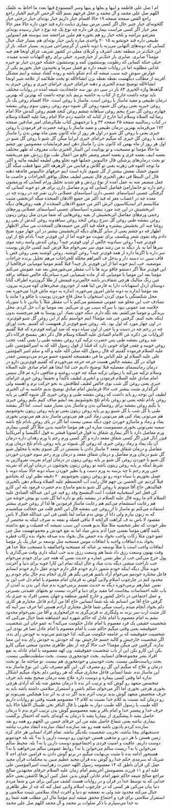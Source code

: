 ام ا صل علی فاطمه و ابيها و بعلها و بنیها وسر المستودع فیها بعدد ما احاط به علمک اللهم صل علی محمد و آل محمد و عجل فرجهم بسم الله الرحمن الرحیم الخیار راجع راجع القص صفحه صفحه ۱۹ حالا اقسام خیار داریم خیار بوته‌ای خیار درختی خیار گلخونه‌ای خیار چنبر حال اگر کسی مرض بیماری دیابت داره قند خون داره حالا مغز حالا مغز خیار اگر کسی مراست بیماری قن داره چه نوع یک چه نوع د خیار رسیده بوته‌ای مغزشو بتراشه و تلخه خیار رو هم بخوره هم ملین مزاجشه ضد یبوسته هم انسولین طبیعی داره قند خونشو یه ۱۵ ۲۰ واحدی میاره پایین خیار بوته‌ای هم بسیار خنک خیال کسایی که دونه‌های التهابی می‌زنه یا دونه ناشی از گرم‌مزاجی می‌زنه. بسیار خنکه. باز از این خنک‌تر در منطقه نجف اشرف و کربلای معلی در کشور شریف عراق اونجا هم چیه مؤمنا؟ صابری. صابری باز خنک‌تر از خیارچنبره. خیلی برای رفع التهابات شدید مفیده. خیلی خنکه کسایی که رطوبت پوستشون کمه و پوستشون خشکه خوردن خیار تو جیره غذایی مطلوبه اما در روایات شیعه داره تو فصل سرما و یخبندون خیار نخوریم یکی از عوارض سوش چیه سبب میشه که آدم شکو باشه و روده گشاد میشه و اینم مشکل آفرینه از مطالب دیگهست نقطه نقطه بزن انشاءالله تو بحث طبلائمه از علامه شبر اونجا انشاءالله توضیح میدم الخیری و دهنه خرامای خیری خرامای خیری و روغن خیری یه گیاهه‌ها واژه الخیری ۸۳ بار در سی دی نور سه جامحادیث شیعه آمده در روایات مختلف باید توجه داشت خارج از کتاب یه حاشیه بزنیم باید توجه داشت که بهترین که بهترین درمان طبیعی و مفید ماساژ با روغن است. ماساژ با روغن است. حالا اقسام روغن یک بار روغن خیریه یعنی روغن گل شبوه روغن گل شبوه دوم روغن زیتون سوم روغن بنفشه چهارم روغن گل سرخ پنجم روغن سیاهانه ششم روغن کنجد هفتم روغن کندش حالا امام رضا لیه الصلاة وسلام اینا خارج از کتابه که حاشیه زدم حالا امام رضا علیه الصلاة وسلام در کتاب رسالتبیه صفحه ۲۵ صفحه ۳۳ و با ترجمهش کتاب طبالرضای امیر صادقین صفحه ۱۷۲ می‌فرماید بهترین درمان طبیعی و مفید ماساژ با روغنه حضرت فر فرمودن با روغن خیری یعنی با روغن گل شبو در اول هر روز از ماه کانون یعنی ماه بهمن بدن را ماساژ دهند با روغن گل خیری که میگیم خرامای خیری ایرانیا میگن گل شبو با روغن گل شبو در اول هر روز از ماه بهمن که کانون بدن را ماساژ دهن اینم فرمایشات معصومین نور چشم ما حالا مؤمنا تو مسیحیت و تو یونانیت ابن البیتار الخیری نبات معروف له ظهر مختلف بعضه ابیف بعضه فری و بعضه اصفر وصفر نافع من اعمال طب نوع زردش نفع می‌بخشه تو بحث درمان‌های پزشکی قال جالینوس جملتها قوه تجلو وهي لطیفه لطیفه مائيه و اکثر ما توجد القوه فی زهرته یعنی تو گلاش و فیابس من الزهرهة اکثر منها فطب میگه گل شبوی خشک نفعش بیشتر از گل شبوی تازه است اینم حرفهای جالینوس فائدهة دهنه قال ابن البیطا فی دهن الخیری قال تمیمی لطیف محلل یوافق الجراحات و خاصت ما عمل منصفر منه به عمل آمده از نوع زردش و هو شدید تحلیل ورام کسایی که ورمشون رحم داره تو خانمارامئ ففاصل کسایی که ورم مفاصل دارن برای هر دو خوبه کسانی که گرفتگی عصبی اسپاسمای عصبی دارن اسپاسمای عضلانی دارن تقبر چه در روده چه در معده چه در اعصاب مغز له فیذ اکثر من جمیع الادهان المتخذه میگه اثربخشی مثبت مکانیسم اثر ایندیکاسیون اثرش اکثر من جمیع الادهان المتخذه از همه روغن‌های دیگه اثربخشیش در این چند مورد بیشتره اسپاسمای عصبی اسپاسمای عضلانی ورم‌های رحمی ورم‌های مفاصل اثربخشیش از بقیه روغن‌هایی که شما مردن مثل روغن زیتون روغن بنفشه طبی روغن گل سرخ روغن کنجد روغن سیاهدونه روغن کندش از بقی رو روغنا چیه اثر بخشیش بیشتره و فعله فیذ اکثر من جمیعدهان المتخذت من سائر الاظهار اظهار قه دو چشم یعنی از سایر گل‌های دیگه اثربخشیش بیشتر در این چهار مورد ضیح دادم وقد یقوی شعر ویکسف برای تقویت مو خوبه اما از این قوی‌تر چیه؟ بادام تلخ از اون قوی‌تر چیه؟ روغن سیادونه خالص از اون قوی‌تر چیه؟ روغن کندش واسه رشد موی سر‌ها اما یه بار دیگه نه من رشد موی سر نمی‌خوام مثلاً فرض کنید کسی خارش پوست سر داره یا اگزما داره از همه قوی‌تر چیه؟ روغن کوشنه. روغن کوشنه یعنی روغن قص با قاف سین ت دسته دار و یدخل ف المراهم محللة للجراحات مرهم تحلیل برنده جراحات موضعیه. خب اینم خوبه اما از این قوی‌تر باز چیه؟ قبلا گفتم مومیا مومیایی عرقالجبا از این قوی‌تر مثلاً اگر دستمو چاقو برید ها با آب مقطر می‌شورمش بعد ضد عفونش می‌کنم مؤمنا بعد این مومیا یا مومیایی که از ماده شیمیایی غیره سیاه‌رنگه خالص شفافه براقه عین رنگ متالیک هرچی شفاف‌تر باشه خالص‌تره قیمتش از طلا گرون‌تره اطراف گنابا دوستای اردل استهبانات دارا به فارس اینا همه از خودروی صخره‌های کوه می‌زنه بیرون. بعد مؤمنا اندازه یه دونه ماش امروز می‌خوره، اندازه یه دونه ماش فردا می‌خوره بعد محل شکستگی یا موی کردن استخوان یا محل قاچ خوردن پوست با چاقو و ا مانند یا تصادف خب این محلو ضد عفونی شستشو می‌کنم با آب مقطر مثلاً با بتادین تا با تنتوریاد خلاصه ضد عفونی نبود با سرکه سیب س ی می‌کنم. بعد مومیا تو آب حل کردم. محل بریدگی و مومیا می‌کشم. بعد نگه دارم. دیگه خون نمیاد. این پوستا به هم می‌چسبه بدون اینکه بخیه کنیم. گرفتین چی شد مؤمنا؟ اینم خواستم بگم از این روغن گل شبو قوی‌تره. در اون چهار مورد که اول بود. بله. روغن شبو قوی‌تر از همهست که گفتیم. بحث اوراق چه در رحم چه در دست و پا حتی از اون سیاه دونه که ضد اورامه قوی‌تره که قبلا گفتیم الروایات من ذکره عن الامام الصادق علیه الصلاة وسلام قال ذکر دهن بنفسج فزکاه ذکر شد روغن بنفشه طبی پس حضرت تزکیه کرد روغن بنفشه طبی را یعنی گفت عجب روغن خوبیه و چقدر فوائد خوبی دارد که قبلنا از قول رسول الله که به امیرالمؤمنین علی علیه السلام فرموده گفتیم که قال رسول الله صلی الله علیه و آله و سلم امیر المؤمنین علی علیه السلام لو علم الناس ما فی دهنفسجه لحسوه حسو مردم می‌دونستن چقدر فوائد در گل بنفشه خالص هست جرعه جرعه می‌خوردم که گفتیم قوی‌ترین دارو در درمان رماتیسمای مفصلیه قبلا توضیح دادیم خب لذا اینجا هم امام صادق علیه الصلاة وسلام تزکیه می‌کنه با زنبولی تزکیه میگه چه خوب روغنیه و منافعی داره ثم قال سپس امام صادق علیه السلام فرمودن و انخیری لطیف تأکیداً و تحقیقاً روغن خیری خرامای خیری یعنی روغن گل شب بوی خالص لطیف لطافتش به نحو حرکت نرم و آهسته ولی اثرگذاری مثبت بیشتر خب حالا فرمایش امام صادق توضیح بدیم حاشیه به ان الخیری لطیف این توجه رو باید داشت که روغن بنفشه طبی و روغن خیری گل شبوه گاهی بر پایه روغن بادام تلخه یعنی تو روغن بادام تلخ بجوشونیم بعد آبشو صاف کنیم بگیم روغن خیری یا بگیم روغن بنفشه برای روغنمالی بدن و ماساژ بدن بسیار مفید است. اما اگر بنفشه طبی یا گل شب یا گل شببو رو بر پایه روغن زیتون یعنی تو پایه روغن زیتون بجوشونیم هم می‌تونی پماد کنی هم می‌تونی زماد کنی هم می‌تونی ماساژ بدی هم می‌تونی بخوری پماد و زماد و ماساژو خوردن چون دیگه سمی نیست اما اگر در پای روغن بادام تلخ باشه سمیه نمی‌تونی بخوری مسمومیت میاره این هم مؤمنا حاشیه بدین مثلاً اگر کسی بیماری ورم مفاصل دارد یا اگر بیماری شقاق به قول فرانسویا فیشر به قول انگلیسیا و آمریکاییا فیژر آنال فیژر اگر کسی شقاق مقعد داره و اگر کسی ورم رحم یا ورم زهدان داره درمان آن یک پماد و زماد روغن خیری که روغن گل شبوئه بر پایه روغن بادام تلخ درمان ورم مفاصل و درمان شقاق مقعد ۲ ماساژ دادن یا نشستن در گل شبوی پخته یا محلول شبو گل شبو درمان ورم مفاصل و درمان شقاق مقعد و درمان ورم رحم سوم خوردن خوردن گل شبو یا خوردن روغن گل شبو بر پایه روغن زیتون در درمان اورام نفریت نفرولاژین به شرط اینکه بر پایه روغن زیتون باشه تو روغن زیتون بجوشون در درمان اورام که نفریته حتی ورم رحم تا چه برسه به ورم دست و پا نظیر خوردن سیاه دونه حالا سیاه دونه با عسل بخوریم یا سیاه دونه رو تو روغن زیتون بجوشونیم ۲۰ دقیقه نظیر اون که بحثاشو قبلاً کردیم عن الحسن بن جهم قال رایت اب الحسنظم علیه الصلاة وسلام دهن بالخیری فقالیدهن حاج آقا میتونم با روغن گل شبو بدنمو ماساج بدم حضرت فرمود بله این کارو کن فعل امر استحبابیه فقلت ا انت البنفسج وقد رو فیه عن ابی عبدالله الصادق علیه السلام لام ما رویه قال علیه السلام در بنفشه یکم بو داره اما گل شب بو بوش خوشه من هم رعایت استشمام می‌کنم هم رعایت ماساژ فرمودین ها لذا از روغن خیری بیشتر استفاده می‌کنم تو ماساژ تا از روغن چی بنفشه قال ابن الجم قلت من خجالت میکشیدم که به زبون بیارم ولی ذاتاً از بوش بدم میآمد لما بلغنی فی ابی عبدالله فقال لا باس مقصود لا باس به ف کراهت الرائحه لا تنافی فضله و نفعه به صرف اینکه یه مختصر از نظر خودت که نظر شخصیه مثلا مثلاً بدبو هست این سبب نمیشه که فضیلت و نفع نداشته باشه گاهی مؤمنا بعضی چیزا آدم بدش میاد اما به نفع خودش و مجموعهست مثل چی عمو جون مثلاً زکات واجب بخواد بده خمص مال بخواد بده صدقه بخواد بده زکات فطره بخواد بده انفاقات واجبه یا انفاقات موس مستحبه مثل توسعه بر عیار یک بار مؤمنا انفاقات واجب است یا مثلاً توسعه بر عیاله که مستحبه واجبالفقه یا مستحب مثلاً خدا هر وقت بهتون وسعت رزق داد شما هم وسعت رزق بدید خب اینکه داری وقت می‌گذاری یا پول خرج می‌کنی خب از نظر نفس عماره و حدیث نفس که همه چی برای خودم می‌خوام خب ناراحت میشی دیگه بدت میاد و حال اینکه تمام این کارا خوبه برای دنیا و آخرتت خوبه مثال دیگه اینکه خودم شعور دارم خودم فکر دارم خودم عقل دارم خودم انسانم فاعل مختاره خودمم می‌خوام آزاد باشم هرچی بگم هر کاری انجام بدم حال بیام خودم رو محدود کنم در چارچوب اسلام ولایی گوش به فرمان امام معصوم یا امام دل خب این به نفس عمارهم برمی‌خوره دیگه به حدیث نفسم برمی‌خوره بدم میاد این بدن بد آمدن از باب غلبه احساسات بیجاست اما مفید برای دنیا و آخرت نیست تو بحثهای عقیدتی بصیرتی و عمل اجتماعی در داخل کشور و خارج کشور منطقه و جهان بعضی افراد یه چیزی یاد گرفتن حاج آقا من انسانم بله بله شما انسانین حاج آقا من آزادم فاعل مختارم هر کاری دلم بخواد انجام میدم راست میگی شما فاعل مختاری آزادم هستی اما حرف سر اینه که کار مثبت ازت سر بزنه نه ولنگاری نه قرتی‌گری نه حرامخواری و آقا من نمی‌خوام محدود بشم به امام معصوم یا امام عادل که حاکم شهره اینم اشتباهته شما خیال می‌کنی که شخصیت حقیقی یک فرد معصوم یا امام عادل حکومت می‌کنه؟ نه عمو جان این شخصیت حقوقیشه یعنی وقتی میگیم حاکم شب یا امام معصوم یا امام عادل تصا فر بودی این شخصیت حقوقیشه که بر جامعه حکومت می‌کنه. لذا خودشم می‌تونه به خودش رأی بده. اگر شخصیت خارجیش و کالبد جسم خارجیش بود که خودش به خودش رأی بده این معنا نداره. گرفتین چی میگن مؤمنا؟ خب حالا گرچه از نظر ظاهری محدود میشی میگی کارو بکن این کارو نکن این از باب شخصیت حقوقیشه. ون کهه معصومه یا امام عادله به نفع افراد بشر مجموعه‌های انسانیه. بحث خودمحوری نیست. بحث سلطنت‌طلبی نیست. بحث ریاست‌طلبی نیست. بحث خودبینی و خودمحوری هم نیست. تو مباحثه ما. تو بحث درمان و علاج که میگیم این گل رو مصرف کن. این گلو مصرف نکن. این نوع ماساژ بده این ماساژ نده. شما انسانی فاعل مختاری میگه که هر روغنی دلم بخواد میگیم اشکال نداره اما وقتی کسی بیماره و دوست داره علاج بشه درمان صحیح بشه باید حرف متخصص متعهد رو گوش کنه و ترتیب اثر بده تا درمان محقق شه بله که آزادی هرچی بخوری هرچی نخوری اما اگر می‌خوای سالم باشی و استمرار سلامتی داشته باشه باید به حرف متخصص متعهد گوش بدید ترتیب اثرم بدید اگر ت ی به اثر ندیا هیچکس نمی‌تونه تو رو درمان کنه نسبت به کلام خدا نسبت به کلام ۱۴ معصومم همینه وقتی تو روایات داریم الله طبیب یا رسول الله طبیب دوار به طبهی یا قال الباقر نحن طبیبال الاطبا حالا باید حرف خدا و پیغمبر خدا و امام باقر و بقیه معصومینو گوش بدن ترتیب اثرم بدم تا درمان حاصل بشه تا پیشگیری از بیماریا بشه تا درمان به گونه‌ای باشه که احتمال برگشت بیماری نباشه یعنی شفاع حاصل بشه من این حرفای حسن بن الجهم رو همه رو نقد سازنده کردم یادتون باشه همه رو نقد سازنده انتقاد سازنده انتقاد مخرب نباشه ه‌سنجیهای بیجا نباشه، تخریب شخصیت یکدیگر نباشه. تمام افراد انسانی هر جای کره زمین هستن با هر دین و مذهبی هستن خودتون رو دوست دارین یا نه؟ بله بله خودمونو دوست داریم. عافیت و امنیت فردی و اجتماعیونو دوست دارین یا نه؟ بله. محیط سالم می‌خواین یا نه؟ زیست سالم می‌خواین یا نه؟ روابط عمومی سالم می‌خواهید یا نه؟ همینجور ادامه بده تا مثبت بی‌نهایت میگیم در پرتو گوش دادن به فرامین خدای احد لا شریک له سرمدی حکم خدا رو گوش بده قرآن مجید عظیم مبین به محکمات قرآن مجید عمل کن قرآن ناطق که ۱۴ معصومه رسول اللهه حضرت زهراست امیرالمؤمنین علی علیه ام و ۱۱ فرزند معصومش آخریشم امام زمان علیه‌ السلام حرفای مجتهدین صالح مراجع صالح شیعه حاکم شهر امام عادلن گوش بدین عمل کنین این‌ها کاشفن یعنی حکم خدایی که به توسط خدا در قرآن و در روایات هست کشف می‌کنن برای من و شما مردم دنیا بیان می‌کنن هر کسی که در چارچوب اسلام ولایی عمل کنه که چه از نظر ظاهری خیال می‌کنه محدود شد ولی به نفعشه تو دنیا و آخرت ایجاد سلامتی تثبیت سلامتی و استمرار سلامتی برای فرد و اجتماع محقق میشه اینم مؤمنا مال این مطلب همه شما رو به خدا می‌سپارم با ذکر صلوات بر محمد و آل محمد اللهم صل علی محمد